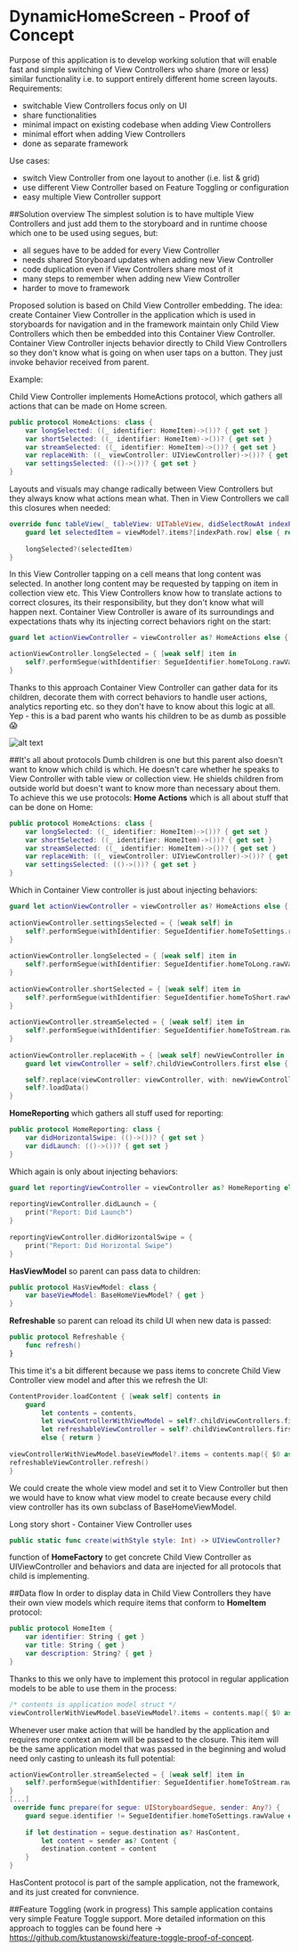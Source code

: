 # DynamicHomeScreen - Proof of Concept
Purpose of this application is to develop working solution that will enable fast and simple switching of View Controllers who share (more or less) similar functionality i.e. to support entirely different home screen layouts. Requirements:
- switchable View Controllers focus only on UI
- share functionalities
- minimal impact on existing codebase when adding View Controllers
- minimal effort when adding View Controllers
- done as separate framework

Use cases:
- switch View Controller from one layout to another (i.e. list & grid)
- use different View Controller based on Feature Toggling or configuration
- easy multiple View Controller support

##Solution overview
The simplest solution is to have multiple View Controllers and just add them to the storyboard and in runtime choose which one to be used using segues, but:
- all segues have to be added for every View Controller
- needs shared Storyboard updates when adding new View Controller
- code duplication even if View Controllers share most of it
- many steps to remember when adding new View Controller
- harder to move to framework

Proposed solution is based on Child View Controller embedding. The idea: create Container View Controller in the application which is used in storyboards for navigation and in the framework maintain only Child View Controllers which then be embedded into this Container View Controller. Container View Controller injects behavior directly to Child View Controllers so they don't know what is going on when user taps on a button. They just invoke behavior received from parent.

Example:

Child View Controller implements HomeActions protocol, which gathers all actions that can be made on Home screen. 
```swift
public protocol HomeActions: class {    
    var longSelected: ((_ identifier: HomeItem)->())? { get set }
    var shortSelected: ((_ identifier: HomeItem)->())? { get set }
    var streamSelected: ((_ identifier: HomeItem)->())? { get set }
    var replaceWith: ((_ viewController: UIViewController)->())? { get set }
    var settingsSelected: (()->())? { get set }
}
```
Layouts and visuals may change radically between View Controllers but they always know what actions mean what. Then in View Controllers we call this closures when needed:

```swift
override func tableView(_ tableView: UITableView, didSelectRowAt indexPath: IndexPath) {
    guard let selectedItem = viewModel?.items?[indexPath.row] else { return }
        
    longSelected?(selectedItem)
}
```

In this View Controller tapping on a cell means that long content was selected. In another long content may be requested by tapping on item in collection view etc. This View Controllers know how to translate actions to correct closures, its their responsibility, but they don't know what will happen next. Container View Controller is aware of its surroundings and expectations thats why its injecting correct behaviors right on the start:
```swift
guard let actionViewController = viewController as? HomeActions else { return }

actionViewController.longSelected = { [weak self] item in
    self?.performSegue(withIdentifier: SegueIdentifier.homeToLong.rawValue, sender: item)
}
```

Thanks to this approach Container View Controller can gather data for its children, decorate them with correct behaviors to handle user actions, analytics reporting etc. so they don't have to know about this logic at all. Yep - this is a bad parent who wants his children to be as dumb as possible 😱

![alt text](https://github.com/ktustanowski/DynamicHomeScreen-PoC/blob/master/embedded.navigation.png "Embedded navigation in Storybaord")

##It's all about protocols
Dumb children is one but this parent also doesn't want to know which child is which. He doesn't care whether he speaks to View Controller with table view or collection view. He shields children from outside world but doesn't want to know more than necessary about them. To achieve this we use protocols:
**Home Actions** which is all about stuff that can be done on Home:
```swift
public protocol HomeActions: class {
    var longSelected: ((_ identifier: HomeItem)->())? { get set }
    var shortSelected: ((_ identifier: HomeItem)->())? { get set }
    var streamSelected: ((_ identifier: HomeItem)->())? { get set }
    var replaceWith: ((_ viewController: UIViewController)->())? { get set }
    var settingsSelected: (()->())? { get set }
}
```
Which in Container View controller is just about injecting behaviors:
```swift
guard let actionViewController = viewController as? HomeActions else { return }
        
actionViewController.settingsSelected = { [weak self] in
    self?.performSegue(withIdentifier: SegueIdentifier.homeToSettings.rawValue, sender: self)
}
        
actionViewController.longSelected = { [weak self] item in
    self?.performSegue(withIdentifier: SegueIdentifier.homeToLong.rawValue, sender: item)
}
        
actionViewController.shortSelected = { [weak self] item in
    self?.performSegue(withIdentifier: SegueIdentifier.homeToShort.rawValue, sender: item)
}
        
actionViewController.streamSelected = { [weak self] item in
    self?.performSegue(withIdentifier: SegueIdentifier.homeToStream.rawValue, sender: item)
}
        
actionViewController.replaceWith = { [weak self] newViewController in
    guard let viewController = self?.childViewControllers.first else { return }

    self?.replace(viewController: viewController, with: newViewController)
    self?.loadData()
}
```
**HomeReporting** which gathers all stuff used for reporting:
```swift
public protocol HomeReporting: class {
    var didHorizontalSwipe: (()->())? { get set }
    var didLaunch: (()->())? { get set }
}
```
Which again is only about injecting behaviors:
```swift
guard let reportingViewController = viewController as? HomeReporting else { return }
        
reportingViewController.didLaunch = {
    print("Report: Did Launch")
}
        
reportingViewController.didHorizontalSwipe = {
    print("Report: Did Horizontal Swipe")
}
```
**HasViewModel** so parent can pass data to children:
```swift
public protocol HasViewModel: class {    
    var baseViewModel: BaseHomeViewModel? { get }    
}
```
**Refreshable** so parent can reload its child UI when new data is passed:
```swift
public protocol Refreshable {
    func refresh()
}

```
This time it's a bit different because we pass items to concrete Child View Controller view model and after this we refresh the UI:
```swift
ContentProvider.loadContent { [weak self] contents in
    guard
        let contents = contents,
        let viewControllerWithViewModel = self?.childViewControllers.first as? HasViewModel,
        let refreshableViewController = self?.childViewControllers.first as? Refreshable
        else { return }
            
viewControllerWithViewModel.baseViewModel?.items = contents.map({ $0 as HomeItem })
refreshableViewController.refresh()
}
```
We could create the whole view model and set it to View Controller but then we would have to know what view model to create  because every child view controller has its own subclass of BaseHomeViewModel.

Long story short -  Container View Controller uses 
```swift
public static func create(withStyle style: Int) -> UIViewController?
```
function of **HomeFactory** to get concrete Child View Controller as UIViewController and behaviors and data are injected for all protocols that child is implementing.

##Data flow
In order to display data in Child View Controllers they have their own view models which require items that conform to **HomeItem** protocol:
```swift
public protocol HomeItem {
    var identifier: String { get }
    var title: String { get }
    var description: String? { get }
}
```
Thanks to this we only have to implement this protocol in regular application models to be able to use them in the process:
```swift
/* contents is application model struct */
viewControllerWithViewModel.baseViewModel?.items = contents.map({ $0 as HomeItem })
```
Whenever user make action that will be handled by the application and requires more context an item will be passed to the closure. This item will be the same application model that was passed in the beginning and wolud need only casting to unleash its full potential:
```swift
actionViewController.streamSelected = { [weak self] item in
    self?.performSegue(withIdentifier: SegueIdentifier.homeToStream.rawValue, sender: item)
}
[...]
 override func prepare(for segue: UIStoryboardSegue, sender: Any?) {
    guard segue.identifier != SegueIdentifier.homeToSettings.rawValue else { return }
        
    if let destination = segue.destination as? HasContent,
        let content = sender as? Content {
        destination.content = content
    }
}
```
HasContent protocol is part of the sample application, not the framework, and its just created for convnience.

##Feature Toggling (work in progress)
This sample application contains very simple Feature Toggle support. More detailed information on this approach to toggles can be found here -> https://github.com/ktustanowski/feature-toggle-proof-of-concept.
